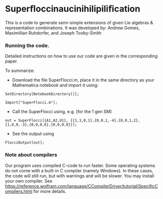 # Superﬂoccinaucinihilipiliﬁcation

This is a code to generate semi-simple extensions of given Lie algebras & representation combinations. It was developed by: 
Andrew Gomes, Maximillian Ruhdorfer, and Joseph Tooby-Smith

### Running the code.

Detailed instructions on how to use our code are given in the corresponding paper.

To summarize: 
- Download the file SuperFlocci.m, place it in the same directory as your Mathematica notebook and import it using:

`SetDirectory[NotebookDirectory[]];`

`Import["SuperFlocci.m"];`

- Call the SuperFlocci using, e.g. (for the 1 gen SM)
  
`out = SuperFlocci[{A1,A2,U1}, {{1,1,0,1},{0,0,1,-4},{0,0,1,2},{1,0,0,-3},{0,0,0,6},{0,0,0,0}}];`
- See the output using
  
`FlocciOutput[out];`

### Note about compilers

Our program uses compiled C-code to run faster. Some operating systems do not come with a built-in C compiler (namely Windows). In these cases, the code will still run, but with warnings and will be slower. You may install your own compiler. See
  https://reference.wolfram.com/language/CCompilerDriver/tutorial/SpecificCompilers.html
for more details.
